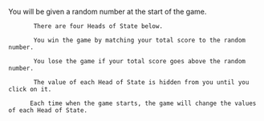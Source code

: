 You will be given a random number at the start of the game.

           There are four Heads of State below.

           You win the game by matching your total score to the random number.

           You lose the game if your total score goes above the random number.

           The value of each Head of State is hidden from you until you click on it.

          Each time when the game starts, the game will change the values of each Head of State.
